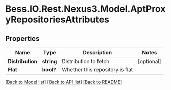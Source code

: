 # Bess.IO.Rest.Nexus3.Model.AptProxyRepositoriesAttributes
## Properties

Name | Type | Description | Notes
------------ | ------------- | ------------- | -------------
**Distribution** | **string** | Distribution to fetch | [optional] 
**Flat** | **bool?** | Whether this repository is flat | 

[[Back to Model list]](../README.md#documentation-for-models) [[Back to API list]](../README.md#documentation-for-api-endpoints) [[Back to README]](../README.md)

